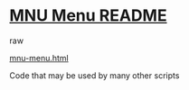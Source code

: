 

[MNU Menu README]( #README.md )
===


<div id=READMEbespokeText >raw</div>

[mnu-menu.html]( mnu-menu.html )

Code that may be used by many other scripts

